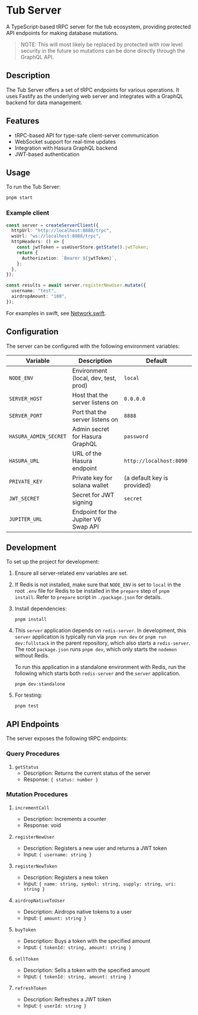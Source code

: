 # Tub Server

A TypeScript-based tRPC server for the tub ecosystem, providing protected API endpoints for making database mutations.

> NOTE: This will most likely be replaced by protected with row level security in the future so mutations can be done directly through the GraphQL API.

## Description

The Tub Server offers a set of tRPC endpoints for various operations. It uses Fastify as the underlying web server and integrates with a GraphQL backend for data management.

## Features

- tRPC-based API for type-safe client-server communication
- WebSocket support for real-time updates
- Integration with Hasura GraphQL backend
- JWT-based authentication

## Usage

To run the Tub Server:

```sh
pnpm start
```

### Example client

```ts
const server = createServerClient({
  httpUrl: "http://localhost:8888/trpc",
  wsUrl: "ws://localhost:8888/trpc",
  httpHeaders: () => {
    const jwtToken = useUserStore.getState().jwtToken;
    return {
      Authorization: `Bearer ${jwtToken}`,
    };
  },
});

const results = await server.registerNewUser.mutate({
  username: "test",
  airdropAmount: "100",
});
```

For examples in swift, see [Network.swift](../ios/Tub/Network.swift).

## Configuration

The server can be configured with the following environment variables:

| Variable              | Description                          | Default                     |
| --------------------- | ------------------------------------ | --------------------------- |
| `NODE_ENV`            | Environment (local, dev, test, prod) | `local`                     |
| `SERVER_HOST`         | Host that the server listens on      | `0.0.0.0`                   |
| `SERVER_PORT`         | Port that the server listens on      | `8888`                      |
| `HASURA_ADMIN_SECRET` | Admin secret for Hasura GraphQL      | `password`                  |
| `HASURA_URL`          | URL of the Hasura endpoint           | `http://localhost:8090`     |
| `PRIVATE_KEY`         | Private key for solana wallet        | (a default key is provided) |
| `JWT_SECRET`          | Secret for JWT signing               | `secret`                    |
| `JUPITER_URL`         | Endpoint for the Jupiter V6 Swap API |                             |

## Development

To set up the project for development:

1. Ensure all server-related env variables are set.
1. If Redis is not installed, make sure that `NODE_ENV` is set to `local` in the root `.env` file for Redis to be installed in the `prepare` step of `pnpm install`. Refer to `prepare` script in `./package.json` for details.

1. Install dependencies:

   ```
   pnpm install
   ```

1. This `server` application depends on `redis-server`. In development, this `server` application is typically run via `pnpm run dev` or `pnpm run dev:fullstack` in the parent repository, which also starts a `redis-server`. The root `package.json` runs `pnpm dev`, which only starts the `nodemon` without Redis.

   To run this application in a standalone environment with Redis, run the following which starts both `redis-server` and the `server` application.

   ```
   pnpm dev:standalone
   ```

1. For testing:
   ```
   pnpm test
   ```

## API Endpoints

The server exposes the following tRPC endpoints:

### Query Procedures

1. `getStatus`
   - Description: Returns the current status of the server
   - Response: `{ status: number }`

### Mutation Procedures

1. `incrementCall`

   - Description: Increments a counter
   - Response: void

2. `registerNewUser`

   - Description: Registers a new user and returns a JWT token
   - Input: `{ username: string }`

3. `registerNewToken`

   - Description: Registers a new token
   - Input: `{ name: string, symbol: string, supply: string, uri: string }`

4. `airdropNativeToUser`

   - Description: Airdrops native tokens to a user
   - Input: `{ amount: string }`

5. `buyToken`

   - Description: Buys a token with the specified amount
   - Input: `{ tokenId: string, amount: string }`

6. `sellToken`

   - Description: Sells a token with the specified amount
   - Input: `{ tokenId: string, amount: string }`

7. `refreshToken`
   - Description: Refreshes a JWT token
   - Input: `{ userId: string }`
